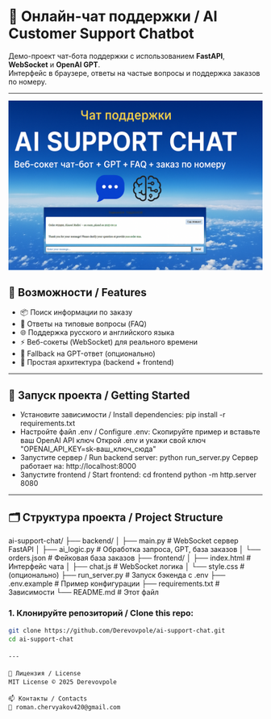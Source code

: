 # 🤖 Онлайн-чат поддержки / AI Customer Support Chatbot

Демо-проект чат-бота поддержки с использованием **FastAPI**, **WebSocket** и **OpenAI GPT**.  
Интерфейс в браузере, ответы на частые вопросы и поддержка заказов по номеру.

---
![AI Support Chat Banner](banner.png)

## 🔧 Возможности / Features

- 📦 Поиск информации по заказу
- 💬 Ответы на типовые вопросы (FAQ)
- 🌐 Поддержка русского и английского языка
- ⚡ Веб-сокеты (WebSocket) для реального времени
- 🤖 Fallback на GPT-ответ (опционально)
- 🧩 Простая архитектура (backend + frontend)

---

## 🚀 Запуск проекта / Getting Started
- Установите зависимости / Install dependencies:
pip install -r requirements.txt
- Настройте файл .env / Configure .env:
Скопируйте пример и вставьте ваш OpenAI API ключ
Открой .env и укажи свой ключ
"OPENAI_API_KEY=sk-ваш_ключ_сюда"
- Запустите сервер / Run backend server:
python run_server.py
Сервер работает на: http://localhost:8000
- Запустите frontend / Start frontend:
cd frontend
python -m http.server 8080

---

## 🗂️ Структура проекта / Project Structure
 ai-support-chat/
├── backend/
│   ├── main.py              # WebSocket сервер FastAPI
│   ├── ai_logic.py          # Обработка запроса, GPT, база заказов
│   └── orders.json          # Фейковая база заказов
├── frontend/
│   ├── index.html           # Интерфейс чата
│   ├── chat.js              # WebSocket логика
│   └── style.css            # (опционально)
├── run_server.py            # Запуск бэкенда с .env
├── .env.example             # Пример конфигурации
├── requirements.txt         # Зависимости
└── README.md                # Этот файл

### 1. Клонируйте репозиторий / Clone this repo:

```bash
git clone https://github.com/Derevovpole/ai-support-chat.git
cd ai-support-chat

---

🧾 Лицензия / License
MIT License © 2025 Derevovpole

📫 Контакты / Contacts
📧 roman.chervyakov420@gmail.com
